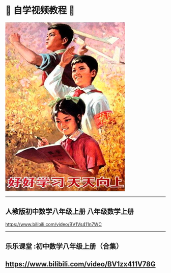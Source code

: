 # :100: 自学视频教程  :100:

![](https://raw.githubusercontent.com/hongwenjun/vod/master/book.jpg)

-----

## 人教版初中数学八年级上册 八年级数学上册

https://www.bilibili.com/video/BV1Vs411n7WC

-----
## 乐乐课堂 :初中数学八年级上册（合集）

https://www.bilibili.com/video/BV1zx411V78G
----
